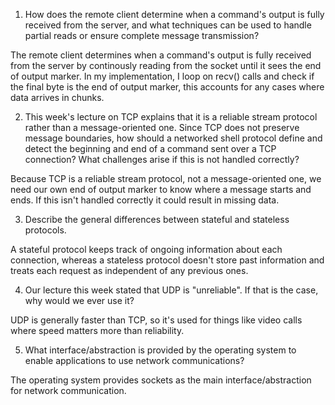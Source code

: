 1. How does the remote client determine when a command's output is fully received from the server, and what techniques can be used to handle partial reads or ensure complete message transmission?

The remote client determines when a command's output is fully received from the server by continously reading from the socket until it sees the end of output marker. In my implementation, I loop on recv() calls and check if the final byte is the end of output marker, this accounts for any cases where data arrives in chunks.

2. This week's lecture on TCP explains that it is a reliable stream protocol rather than a message-oriented one. Since TCP does not preserve message boundaries, how should a networked shell protocol define and detect the beginning and end of a command sent over a TCP connection? What challenges arise if this is not handled correctly?

Because TCP is a reliable stream protocol, not a message-oriented one, we need our own end of output marker to know where a message starts and ends. If this isn't handled correctly it could result in missing data.

3. Describe the general differences between stateful and stateless protocols.

A stateful protocol keeps track of ongoing information about each connection, whereas a stateless protocol doesn't store past information and treats each request as independent of any previous ones.

4. Our lecture this week stated that UDP is "unreliable". If that is the case, why would we ever use it?

UDP is generally faster than TCP, so it's used for things like video calls where speed matters more than reliability.

5. What interface/abstraction is provided by the operating system to enable applications to use network communications?

The operating system provides sockets as the main interface/abstraction for network communication. 